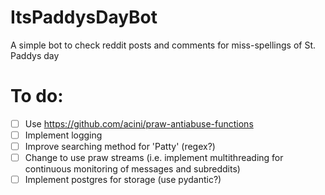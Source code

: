 # ItsPaddysDayBot
A simple bot to check reddit posts and comments for miss-spellings of St. Paddys day

# To do:
- [ ] Use https://github.com/acini/praw-antiabuse-functions
- [ ] Implement logging
- [ ] Improve searching method for 'Patty' (regex?)
- [ ] Change to use praw streams (i.e. implement multithreading for continuous monitoring of messages and subreddits)
- [ ] Implement postgres for storage (use pydantic?) 